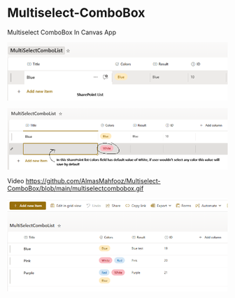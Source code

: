 # Multiselect-ComboBox
Multiselect ComboBox In Canvas App

![Uploading image.png…](https://github.com/AlmasMahfooz/Multiselect-ComboBox/blob/main/Images/1.png)














![Uploading image.png…](https://github.com/AlmasMahfooz/Multiselect-ComboBox/blob/main/Images/2.png)









Video
https://github.com/AlmasMahfooz/Multiselect-ComboBox/blob/main/multiselectcombobox.gif










![Uploading image.png…](https://github.com/AlmasMahfooz/Multiselect-ComboBox/blob/main/Images/3.png)

